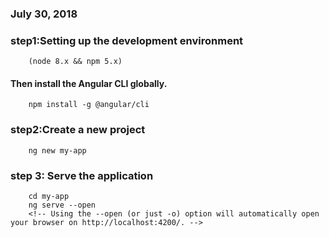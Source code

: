 ### July 30, 2018

### step1:Setting up the development environment
		(node 8.x && npm 5.x)
####	Then install the Angular CLI globally.
		npm install -g @angular/cli

### step2:Create a new project
		ng new my-app
### step 3: Serve the application
		cd my-app
		ng serve --open
		<!-- Using the --open (or just -o) option will automatically open your browser on http://localhost:4200/. -->
